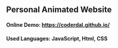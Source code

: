 ## Personal Animated Website

#### Online Demo: https://coderdal.github.io/

#### Used Languages: JavaScript, Html, CSS
